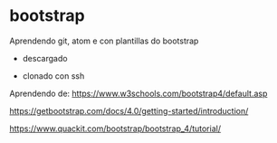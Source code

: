 # bootstrap
Aprendendo git, atom e con plantillas do bootstrap

* descargado

* clonado con ssh

Aprendendo de:
https://www.w3schools.com/bootstrap4/default.asp

https://getbootstrap.com/docs/4.0/getting-started/introduction/

https://www.quackit.com/bootstrap/bootstrap_4/tutorial/
